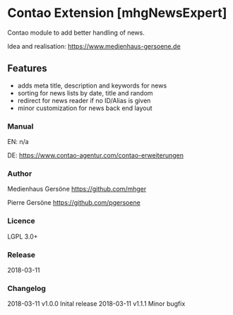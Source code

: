 # Contao Extension [mhgNewsExpert]

Contao module to add better handling of news.

Idea and realisation: <https://www.medienhaus-gersoene.de>


## Features
- adds meta title, description and keywords for news
- sorting for news lists by date, title and random 
- redirect for news reader if no ID/Alias is given
- minor customization for news back end layout


### Manual
EN: n/a

DE: <https://www.contao-agentur.com/contao-erweiterungen>


### Author
Medienhaus Gersöne <https://github.com/mhger>

Pierre Gersöne <https://github.com/pgersoene> 


### Licence
LGPL 3.0+


### Release
2018-03-11


### Changelog

2018-03-11 v1.0.0  Inital release
2018-03-11 v1.1.1  Minor bugfix